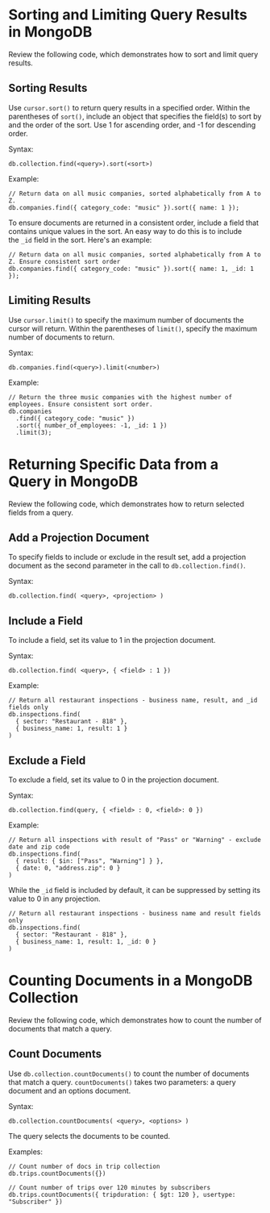 # Sorting and Limiting Query Results in MongoDB

Review the following code, which demonstrates how to sort and limit query results.

## Sorting Results

Use `cursor.sort()` to return query results in a specified order. Within the parentheses of `sort()`, include an object that specifies the field(s) to sort by and the order of the sort. Use 1 for ascending order, and -1 for descending order.

Syntax:

```
db.collection.find(<query>).sort(<sort>)
```

Example:

```
// Return data on all music companies, sorted alphabetically from A to Z.
db.companies.find({ category_code: "music" }).sort({ name: 1 });
```

To ensure documents are returned in a consistent order, include a field that contains unique values in the sort. An easy way to do this is to include the `_id` field in the sort. Here's an example:

```
// Return data on all music companies, sorted alphabetically from A to Z. Ensure consistent sort order
db.companies.find({ category_code: "music" }).sort({ name: 1, _id: 1 });
```

## Limiting Results

Use `cursor.limit()` to specify the maximum number of documents the cursor will return. Within the parentheses of `limit()`, specify the maximum number of documents to return.

Syntax:

```
db.companies.find(<query>).limit(<number>)
```

Example:

```
// Return the three music companies with the highest number of employees. Ensure consistent sort order.
db.companies
  .find({ category_code: "music" })
  .sort({ number_of_employees: -1, _id: 1 })
  .limit(3);
```

# Returning Specific Data from a Query in MongoDB

Review the following code, which demonstrates how to return selected fields from a query.

## Add a Projection Document

To specify fields to include or exclude in the result set, add a projection document as the second parameter in the call to `db.collection.find()`.

Syntax:

```
db.collection.find( <query>, <projection> )
```

## Include a Field

To include a field, set its value to 1 in the projection document.

Syntax:

```
db.collection.find( <query>, { <field> : 1 })
```

Example:

```
// Return all restaurant inspections - business name, result, and _id fields only
db.inspections.find(
  { sector: "Restaurant - 818" },
  { business_name: 1, result: 1 }
)
```

## Exclude a Field

To exclude a field, set its value to 0 in the projection document.

Syntax:

```
db.collection.find(query, { <field> : 0, <field>: 0 })
```

Example:

```
// Return all inspections with result of "Pass" or "Warning" - exclude date and zip code
db.inspections.find(
  { result: { $in: ["Pass", "Warning"] } },
  { date: 0, "address.zip": 0 }
)
```

While the `_id` field is included by default, it can be suppressed by setting its value to 0 in any projection.

```
// Return all restaurant inspections - business name and result fields only
db.inspections.find(
  { sector: "Restaurant - 818" },
  { business_name: 1, result: 1, _id: 0 }
)
```

# Counting Documents in a MongoDB Collection

Review the following code, which demonstrates how to count the number of documents that match a query.

## Count Documents

Use `db.collection.countDocuments()` to count the number of documents that match a query. `countDocuments()` takes two parameters: a query document and an options document.

Syntax:

```
db.collection.countDocuments( <query>, <options> )
```

The query selects the documents to be counted.

Examples:

```
// Count number of docs in trip collection
db.trips.countDocuments({})
```

```
// Count number of trips over 120 minutes by subscribers
db.trips.countDocuments({ tripduration: { $gt: 120 }, usertype: "Subscriber" })
```

